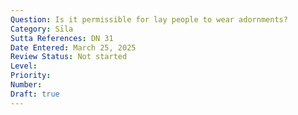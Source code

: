 ```yaml
---
Question: Is it permissible for lay people to wear adornments?
Category: Sīla
Sutta References: DN 31
Date Entered: March 25, 2025
Review Status: Not started
Level: 
Priority: 
Number: 
Draft: true
---
```

